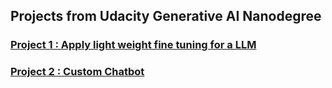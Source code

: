 ## Projects from Udacity Generative AI Nanodegree

### [Project 1 : Apply light weight fine tuning for a LLM](project-apply-lightweight-fine-tuning)
### [Project 2 : Custom Chatbot](project-custom-chatbot)
